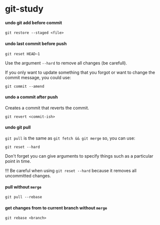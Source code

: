 # git-study

#### undo git add before commit
```
git restore --staged <file>
```

#### undo last commit before push
```
git reset HEAD~1
```
Use the argument `--hard` to remove all changes (be carefull).

If you only want to update something that you forgot or want to change the commit message, you could use:
```
git commit --amend
```

#### undo a commit after push
Creates a commit that reverts the commit.
```
git revert <commit-ish>
```

#### undo git pull
`git pull` is the same as `git fetch && git merge` so, you can use:
```
git reset --hard
```
Don't forget you can give arguments to specify things such as a particular point in time.

!!! Be careful when using `git reset --hard` because it removes all uncommitted changes.

#### pull without `merge`
```
git pull --rebase
```

#### get changes from <branch> to current branch without `merge`
```
git rebase <branch>
```